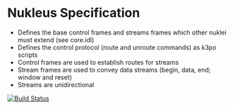 # Nukleus Specification

- Defines the base control frames and streams frames which other nuklei must extend (see core.idl)
- Defines the control protocol (route and unroute commands) as k3po scripts 
- Control frames are used to establish routes for streams
- Stream frames are used to convey data streams (begin, data, end; window and reset)
- Streams are unidirectional

[![Build Status][build-status-image]][build-status]

[build-status-image]: https://travis-ci.org/reaktivity/nukleus.spec.svg?branch=develop
[build-status]: https://travis-ci.org/reaktivity/nukleus.spec
